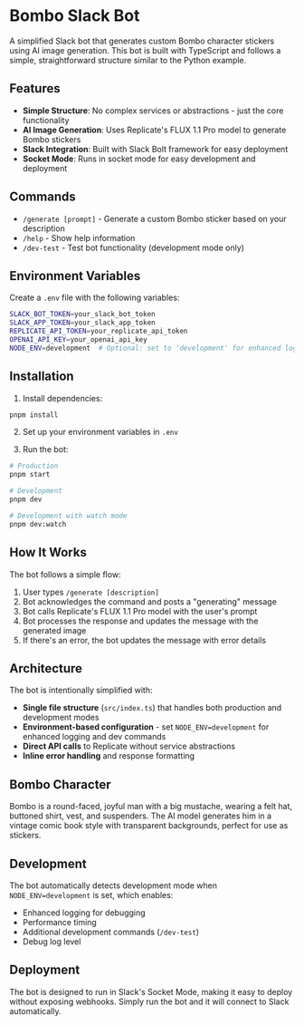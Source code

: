 # Bombo Slack Bot

A simplified Slack bot that generates custom Bombo character stickers using AI image generation. This bot is built with TypeScript and follows a simple, straightforward structure similar to the Python example.

## Features

- **Simple Structure**: No complex services or abstractions - just the core functionality
- **AI Image Generation**: Uses Replicate's FLUX 1.1 Pro model to generate Bombo stickers
- **Slack Integration**: Built with Slack Bolt framework for easy deployment
- **Socket Mode**: Runs in socket mode for easy development and deployment

## Commands

- `/generate [prompt]` - Generate a custom Bombo sticker based on your description
- `/help` - Show help information
- `/dev-test` - Test bot functionality (development mode only)

## Environment Variables

Create a `.env` file with the following variables:

```bash
SLACK_BOT_TOKEN=your_slack_bot_token
SLACK_APP_TOKEN=your_slack_app_token
REPLICATE_API_TOKEN=your_replicate_api_token
OPENAI_API_KEY=your_openai_api_key
NODE_ENV=development  # Optional: set to 'development' for enhanced logging and dev commands
```

## Installation

1. Install dependencies:
```bash
pnpm install
```

2. Set up your environment variables in `.env`

3. Run the bot:
```bash
# Production
pnpm start

# Development
pnpm dev

# Development with watch mode
pnpm dev:watch
```

## How It Works

The bot follows a simple flow:

1. User types `/generate [description]`
2. Bot acknowledges the command and posts a "generating" message
3. Bot calls Replicate's FLUX 1.1 Pro model with the user's prompt
4. Bot processes the response and updates the message with the generated image
5. If there's an error, the bot updates the message with error details

## Architecture

The bot is intentionally simplified with:
- **Single file structure** (`src/index.ts`) that handles both production and development modes
- **Environment-based configuration** - set `NODE_ENV=development` for enhanced logging and dev commands
- **Direct API calls** to Replicate without service abstractions
- **Inline error handling** and response formatting

## Bombo Character

Bombo is a round-faced, joyful man with a big mustache, wearing a felt hat, buttoned shirt, vest, and suspenders. The AI model generates him in a vintage comic book style with transparent backgrounds, perfect for use as stickers.

## Development

The bot automatically detects development mode when `NODE_ENV=development` is set, which enables:
- Enhanced logging for debugging
- Performance timing
- Additional development commands (`/dev-test`)
- Debug log level

## Deployment

The bot is designed to run in Slack's Socket Mode, making it easy to deploy without exposing webhooks. Simply run the bot and it will connect to Slack automatically.
